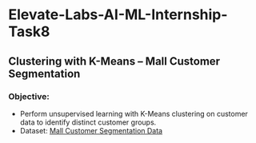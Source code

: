 # Elevate-Labs-AI-ML-Internship-Task8
## Clustering with K-Means – Mall Customer Segmentation
### **Objective:**
- Perform unsupervised learning with K-Means clustering on customer data to identify distinct customer groups.
- Dataset: [Mall Customer Segmentation Data](https://www.kaggle.com/datasets/vjchoudhary7/customer-segmentation-tutorial-in-python)
